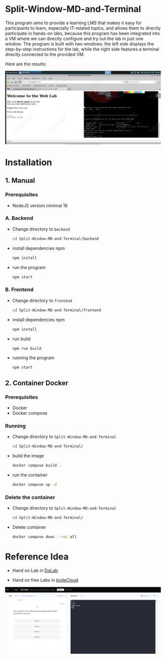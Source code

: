 # Split-Window-MD-and-Terminal

This program aims to provide a learning LMS that makes it easy for participants to learn, especially IT-related topics, and allows them to directly participate in hands-on labs, because this program has been integrated into a VM where we can directly configure and try out the lab in just one window. The program is built with two windows: the left side displays the step-by-step instructions for the lab, while the right side features a terminal directly connected to the provided VM.

Here are the results:

![result](img/img1.png)


# Installation

## 1. Manual
### Prerequisites
- NodeJS version minimal 18

### A. Backend

- Change directory to `backend`
  ```bash
  cd Split-Window-MD-and-Terminal/backend
  ```
- install dependencies npm
  ```bash
  npm install
  ```
- run the program
  ```bash
  npm start
  ```
### B. Frontend

- Change directory to `frontend`
  ```bash
  cd Split-Window-MD-and-Terminal/frontend
  ```
- install dependencies npm
  ```bash
  npm install
  ```
- run build
  ```bash
  npm run build
  ```
- running the program
  ```bash
  npm start
  ```

## 2. Container Docker
### Prerequisites
- Docker
- Docker compose

### Running
- Change directory to `Split-Window-MD-and-Terminal`
  ```bash
  cd Split-Window-MD-and-Terminal/
  ```
- build the image
  ```bash
  docker compose build .
  ```
- run the container
  ```bash
  docker compose up -d
  ```

### Delete the container
- Change directory to `Split-Window-MD-and-Terminal`
  ```bash
  cd Split-Window-MD-and-Terminal/
  ```
- Delete container
  ```bash
  docker compose down --rmi all
  ```

# Reference Idea

- Hand on Lab in [DqLab](https://dqlab.id/)

- Hand on free Labs in [kodeCloud](https://kodekloud.com/)

![](img/kodecloud.png)